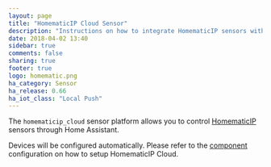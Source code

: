 ```yaml
---
layout: page
title: "HomematicIP Cloud Sensor"
description: "Instructions on how to integrate HomematicIP sensors within Home Assistant."
date: 2018-04-02 13:40
sidebar: true
comments: false
sharing: true
footer: true
logo: homematic.png
ha_category: Sensor
ha_release: 0.66
ha_iot_class: "Local Push"
---
```


The `homematicip_cloud` sensor platform allows you to control
[HomematicIP](http://www.homematicip.de) sensors through Home Assistant.

Devices will be configured automatically. Please refer to the
[component](/components/homematicip_cloud/) configuration on how to setup
HomematicIP Cloud.
